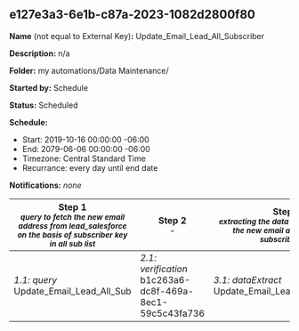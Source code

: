 ## e127e3a3-6e1b-c87a-2023-1082d2800f80

**Name** (not equal to External Key)**:** Update_Email_Lead_All_Subscriber

**Description:** n/a

**Folder:** my automations/Data Maintenance/

**Started by:** Schedule

**Status:** Scheduled

**Schedule:**

* Start: 2019-10-16 00:00:00 -06:00
* End: 2079-06-06 00:00:00 -06:00
* Timezone: Central Standard Time
* Recurrance: every day until end date

**Notifications:** _none_


| Step 1<br>_<small>query to fetch the new email address from lead_salesforce on the basis of subscriber key in all sub list</small>_ | Step 2<br>_<small>-</small>_ | Step 3<br>_<small>extracting the data from target DE on the new email address for the subscriber key</small>_ | Step 4<br>_<small>transfering the extracted data in SFTP</small>_ | Step 5<br>_<small>import the file from the ftp to all sublist by mapping the sub key and email address which needs to be updated in All sub</small>_ |
| --- | --- | --- | --- | --- |
| _1.1: query_<br>Update_Email_Lead_All_Sub | _2.1: verification_<br>b1c263a6-dc8f-469a-8ec1-59c5c43fa736 | _3.1: dataExtract_<br>Update_Email_Lead_All_Subscriber | _4.1: fileTransfer_<br>Update_Email_Lead_All_Subscriber | _5.1: importFile_<br>Update_Email_Lead_All_Subscriber |
